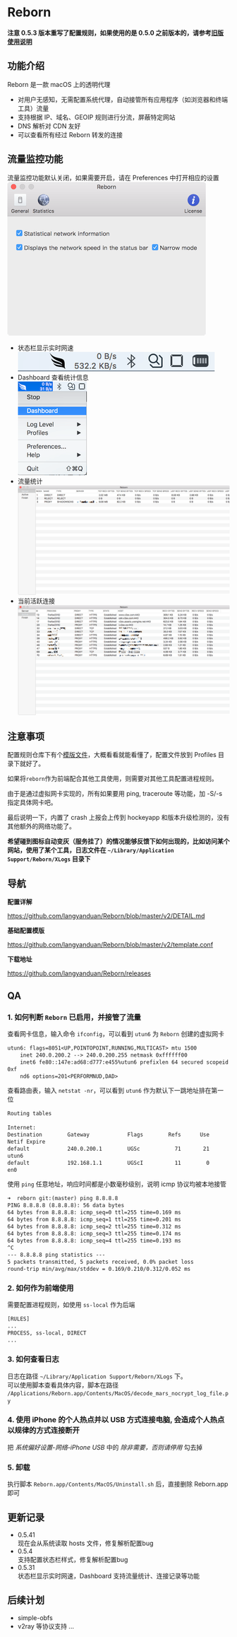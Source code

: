 # Reborn

**注意 0.5.3 版本重写了配置规则，如果使用的是 0.5.0 之前版本的，请参考[旧版使用说明](./discarded/v1/README.md)**
## 功能介绍

Reborn 是一款 macOS 上的透明代理

* 对用户无感知，无需配置系统代理，自动接管所有应用程序（如浏览器和终端工具）流量
* 支持根据 IP、域名、GEOIP 规则进行分流，屏蔽特定网站
* DNS 解析对 CDN 友好
* 可以查看所有经过 Reborn 转发的连接


## 流量监控功能

流量监控功能默认关闭，如果需要开启，请在 Preferences 中打开相应的设置  
![perferences](./image/5.png)

* 状态栏显示实时网速  
![statusbar](./image/1.png)
* Dashboard 查看统计信息  
![server](./image/2.png)
* 流量统计  
![server](./image/4.png)
* 当前活跃连接  
![active](./image/3.png)


## 注意事项

配置规则仓库下有个[模版文件](./v2/template.conf)，大概看看就能看懂了，配置文件放到 Profiles 目录下就好了。

如果将`reborn`作为前端配合其他工具使用，则需要对其他工具配置进程规则。

由于是通过虚拟网卡实现的，所有如果要用 ping, traceroute 等功能，加 -S/-s 指定具体网卡吧。

最后说明一下，内置了 crash 上报会上传到 hockeyapp 和版本升级检测的，没有其他额外的网络功能了。


**希望碰到图标自动变灰（服务挂了）的情况能够反馈下如何出现的，比如访问某个网站，使用了某个工具，日志文件在 `~/Library/Application Support/Reborn/XLogs` 目录下**

## 导航

**配置详解**

https://github.com/langyanduan/Reborn/blob/master/v2/DETAIL.md


**基础配置模版**

https://github.com/langyanduan/Reborn/blob/master/v2/template.conf


**下载地址**

https://github.com/langyanduan/Reborn/releases


## QA

### 1. 如何判断 `Reborn` 已启用，并接管了流量

查看网卡信息，输入命令 `ifconfig`，可以看到 `utun6` 为 `Reborn` 创建的虚拟网卡

```  
utun6: flags=8051<UP,POINTOPOINT,RUNNING,MULTICAST> mtu 1500
    inet 240.0.200.2 --> 240.0.200.255 netmask 0xffffff00
    inet6 fe80::147e:ad68:d777:e455%utun6 prefixlen 64 secured scopeid 0xf
    nd6 options=201<PERFORMNUD,DAD>
```


查看路由表，输入 `netstat -nr`，可以看到 `utun6` 作为默认下一跳地址排在第一位

```
Routing tables

Internet:
Destination        Gateway            Flags        Refs      Use   Netif Expire
default            240.0.200.1        UGSc           71       21   utun6
default            192.168.1.1        UGScI          11        0     en0
```

使用 `ping` 任意地址，响应时间都是小数毫秒级别，说明 icmp 协议均被本地接管

```
➜  reborn git:(master) ping 8.8.8.8
PING 8.8.8.8 (8.8.8.8): 56 data bytes
64 bytes from 8.8.8.8: icmp_seq=0 ttl=255 time=0.169 ms
64 bytes from 8.8.8.8: icmp_seq=1 ttl=255 time=0.201 ms
64 bytes from 8.8.8.8: icmp_seq=2 ttl=255 time=0.312 ms
64 bytes from 8.8.8.8: icmp_seq=3 ttl=255 time=0.174 ms
64 bytes from 8.8.8.8: icmp_seq=4 ttl=255 time=0.193 ms
^C
--- 8.8.8.8 ping statistics ---
5 packets transmitted, 5 packets received, 0.0% packet loss
round-trip min/avg/max/stddev = 0.169/0.210/0.312/0.052 ms
```

### 2. 如何作为前端使用

需要配置进程规则，如使用 `ss-local` 作为后端

```
[RULES]
...
PROCESS, ss-local, DIRECT
...
```

### 3. 如何查看日志

日志在路径 `~/Library/Application Support/Reborn/XLogs` 下。  
可以使用脚本查看具体内容，脚本在路径 `/Applications/Reborn.app/Contents/MacOS/decode_mars_nocrypt_log_file.py`

### 4. 使用 iPhone 的个人热点并以 USB 方式连接电脑, 会造成个人热点以规律的方式连接断开

把 *系统偏好设置-网络-iPhone USB* 中的 *除非需要，否则请停用* 勾去掉

### 5. 卸载

执行脚本 `Reborn.app/Contents/MacOS/Uninstall.sh` 后，直接删除 Reborn.app 即可

## 更新记录
* 0.5.41  
现在会从系统读取 hosts 文件，修复解析配置bug
* 0.5.4  
支持配置状态栏样式，修复解析配置bug
* 0.5.31  
状态栏显示实时网速，Dashboard 支持流量统计、连接记录等功能

## 后续计划

* simple-obfs  
* v2ray 等协议支持
...
